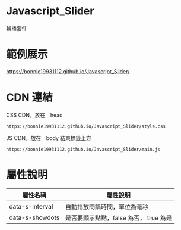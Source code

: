 # Javascript_Slider
輪播套件

# 範例展示
https://bonnie19931112.github.io/Javascript_Slider/

# CDN 連結

CSS CDN。放在　head

```
https://bonnie19931112.github.io/Javascript_Slider/style.css
```

JS CDN。放在　body 結束標籤上方

```
https://bonnie19931112.github.io/Javascript_Slider/main.js
```

# 屬性說明

屬性名稱 | 屬性說明
--------|-------
data-s-interval | 自動播放間隔時間，單位為毫秒
data-s-showdots | 是否要顯示點點，false 為否， true 為是